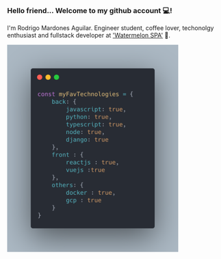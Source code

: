 

### Hello friend... Welcome to my github account 💻!

I'm Rodrigo Mardones Aguilar. Engineer student, coffee lover, techonolgy enthusiast and fullstack developer at ['Watermelon SPA'](http://bewatermelon.com/)  🍉.

<img src="https://github.com/RodrigoMardones/RodrigoMardones/blob/master/carbon.png?raw=true" width=400 />

<!--
**RodrigoMardones/RodrigoMardones** is a ✨ _special_ ✨ repository because its `README.md` (this file) appears on your GitHub profile.

Here are some ideas to get you started:

- 🔭 I’m currently working on ...
- 🌱 I’m currently learning ...
- 👯 I’m looking to collaborate on ...
- 🤔 I’m looking for help with ...
- 💬 Ask me about ...
- 📫 How to reach me: ...
- 😄 Pronouns: ...
- ⚡ Fun fact: ...
-->
